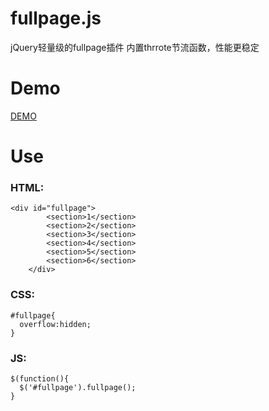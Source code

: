 # fullpage.js
jQuery轻量级的fullpage插件
内置thrrote节流函数，性能更稳定

# Demo
[DEMO](https://poezhang.github.io/fullpage/demo/index.html)

# Use
### HTML:
```
<div id="fullpage">
		<section>1</section>
		<section>2</section>
		<section>3</section>
		<section>4</section>
		<section>5</section>
		<section>6</section>
	</div>
```
### CSS:
```
#fullpage{
  overflow:hidden;
}
```
### JS:
```
$(function(){
  $('#fullpage').fullpage();
}
```

